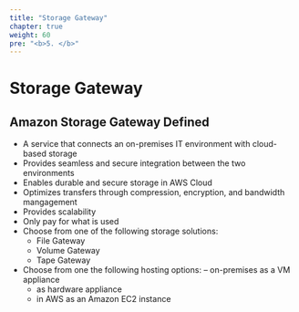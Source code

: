 ```yaml
---
title: "Storage Gateway"
chapter: true
weight: 60
pre: "<b>5. </b>"
---
```


# Storage Gateway

## Amazon Storage Gateway Defined  

- A service that connects an on-premises IT environment with cloud-based storage
- Provides seamless and secure integration between the two environments
- Enables durable and secure storage in AWS Cloud
- Optimizes transfers through compression, encryption, and bandwidth mangagement
- Provides scalability
- Only pay for what is used
- Choose from one of the following storage solutions:
    - File Gateway
    - Volume Gateway
    - Tape Gateway
- Choose from one the following hosting options:
    – on-premises as a VM appliance
    - as hardware appliance
    - in AWS as an Amazon EC2 instance
